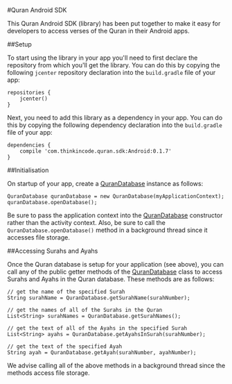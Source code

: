 #Quran Android SDK

This Quran Android SDK (library) has been put together to make it easy for developers to access verses of the Quran in their Android apps.

##Setup

To start using the library in your app you'll need to first declare the repository from which you'll get the library. You can do this by copying the following `jcenter` repository declaration into the `build.gradle` file of your app:

    repositories {
        jcenter()
    }

Next, you need to add this library as a dependency in your app. You can do this by copying the following dependency declaration into the `build.gradle` file of your app:

    dependencies {
        compile 'com.thinkincode.quran.sdk:Android:0.1.7'
    }

##Initialisation

On startup of your app, create a [QuranDatabase](Android/src/main/java/com/thinkincode/quran/sdk/database/QuranDatabase.java) instance as follows:

    QuranDatabase quranDatabase = new QuranDatabase(myApplicationContext);
    quranDatabase.openDatabase();

Be sure to pass the application context into the [QuranDatabase](Android/src/main/java/com/thinkincode/quran/sdk/database/QuranDatabase.java) constructor rather than the activity context. Also, be sure to call the `QuranDatabase.openDatabase()` method in a background thread since it accesses file storage.

##Accessing Surahs and Ayahs

Once the Quran database is setup for your application (see above), you can call any of the public getter methods of the [QuranDatabase](Android/src/main/java/com/thinkincode/quran/sdk/database/QuranDatabase.java) class to access Surahs and Ayahs in the Quran database. These methods are as follows:

    // get the name of the specified Surah
    String surahName = QuranDatabase.getSurahName(surahNumber);
    
    // get the names of all of the Surahs in the Quran
    List<String> surahNames = QuranDatabase.getSurahNames();
    
    // get the text of all of the Ayahs in the specified Surah
    List<String> ayahs = QuranDatabase.getAyahsInSurah(surahNumber);
    
    // get the text of the specified Ayah
    String ayah = QuranDatabase.getAyah(surahNumber, ayahNumber);

We advise calling all of the above methods in a background thread since the methods access file storage.
